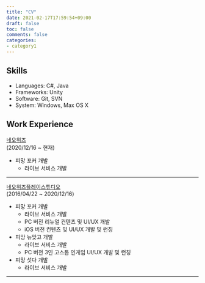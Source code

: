 ```yaml
---
title: "CV"
date: 2021-02-17T17:59:54+09:00
draft: false
toc: false
comments: false
categories:
- category1
---
```


Skills
---------

- Languages: C#, Java
- Frameworks: Unity
- Software: Git, SVN
- System: Windows, Max OS X

Work Experience
---------

[네오위즈](https://www.neowiz.com/neowiz/)  
(2020/12/16 ~ 현재)

- 피망 포커 개발
  - 라이브 서비스 개발

---

[네오위즈플레이스튜디오](https://www.neowiz.com/neowiz/)  
(2016/04/22 ~ 2020/12/16)

- 피망 포커 개발
  - 라이브 서비스 개발
  - PC 버전 리뉴얼 컨텐츠 및 UI/UX 개발 
  - iOS 버전 컨텐츠 및 UI/UX 개발 및 런칭  
- 피망 뉴맞고 개발
  - 라이브 서비스 개발
  - PC 버전 3인 고스톱 인게임 UI/UX 개발 및 런칭  
- 피망 섯다 개발
  - 라이브 서비스 개발

---